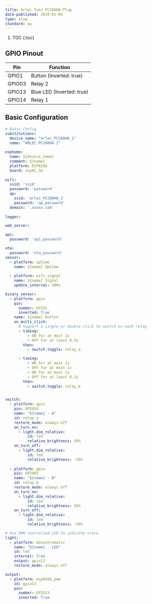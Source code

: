 ```yaml
---
title: Arlec Twin PC288HA Plug
date-published: 2020-01-04
type: plug
standard: au
---
```

1. TOC
{:toc}

## GPIO Pinout

| Pin     | Function                           |
|---------|------------------------------------|
| GPIO1   | Button (Inverted: true)            |
| GPIO03  | Relay 2                            |
| GPIO13  | Blue LED (Inverted: true)          |
| GPIO14  | Relay 1                            |

## Basic Configuration

```yaml
# Basic Config
substitutions:
  device_name: "arlec_PC288HA_1"
  name: "ARLEC PC288HA 1"
  
esphome:
  name: ${device_name}
  comment: ${name}
  platform: ESP8266
  board: esp01_1m
  
wifi:
  ssid: 'ssid'
  password: 'password'
  ap:
    ssid: 'arlec_PC288HA_1'
    password: 'ap_password'
  domain: '.xxxxx.com'
  
logger:

web_server:

api:
  password: 'api_password'

ota:
  password: 'ota_password'
sensor:
  - platform: uptime
    name: ${name} Uptime
    
  - platform: wifi_signal
    name: ${name} Signal
    update_interval: 300s

binary_sensor:
  - platform: gpio
    pin: 
      number: GPIO1
      inverted: True
    name: ${name} button
    on_multi_click:
      # Support a single or double click to switch on each relay
      - timing:
          - ON for at most 1s
          - OFF for at least 0.5s
        then:
          - switch.toggle: relay_a

      - timing:
          - ON for at most 1s
          - OFF for at most 1s
          - ON for at most 1s
          - OFF for at least 0.2s
        then:
          - switch.toggle: relay_b


switch:
  - platform: gpio
    pin: GPIO14
    name: "${name} - A"
    id: relay_a
    restore_mode: always off
    on_turn_on:
      - light.dim_relative: 
          id: led
          relative_brightness: 50%
    on_turn_off:
      - light.dim_relative: 
          id: led
          relative_brightness: -50%
          
  - platform: gpio
    pin: GPIO03
    name: "${name} - B"
    id: relay_b
    restore_mode: always off
    on_turn_on:
      - light.dim_relative: 
          id: led
          relative_brightness: 50%
    on_turn_off:
      - light.dim_relative: 
          id: led
          relative_brightness: -50%

# Use PWM controlled LED to indicate state
light:
  - platform: monochromatic
    name: "${name} - LED"
    id: led
    internal: True
    output: gpio13
    restore_mode: always off

output:
  - platform: esp8266_pwm
    id: gpio13
    pin: 
      number: GPIO13
      inverted: True
```
